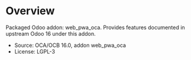 # Overview

Packaged Odoo addon: web_pwa_oca. Provides features documented in upstream Odoo 16 under this addon.

- Source: OCA/OCB 16.0, addon web_pwa_oca
- License: LGPL-3
